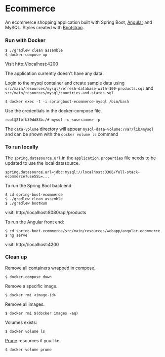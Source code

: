 # Ecommerce

An ecommerce shopping application built with Spring Boot, [Angular](https://angular.io/guide/file-structure) 
and MySQL. Styles created with [Bootstrap](https://getbootstrap.com/).

### Run with Docker
```
$ ./gradlew clean assemble
$ docker-compose up
```

Visit http://localhost:4200

The application currently doesn't have any data.

Login to the mysql container and create sample data using 
`src/main/resources/mysql/refresh-database-with-100-products.sql` and
`src/main/resources/mysql/countries-and-states.sql`

```shell
$ docker exec -t -i springboot-ecommerce-mysql /bin/bash
```
Use the credentials in the docker-compose file.
```shell
root@2fbfb39dd83b:/# mysql -u <useranme> -p
```
The `data-volume` directory will appear `mysql-data-volume:/var/lib/mysql` and can be shown with 
the `docker volume ls` command

### To run locally
The `spring.datasource.url` in the `application.properties` file needs to be updated to use the local datasource.
```properties
spring.datasource.url=jdbc:mysql://localhost:3306/full-stack-ecommerce?useSSL=...
```
To run the Spring Boot back end:
```
$ cd spring-boot-ecommerce
$ ./gradlew clean assemble
$ ./gradlew bootRun
```
visit: http://localhost:8080/api/products

To run the Angular front end:
```
$ cd spring-boot-ecommerce/src/main/resources/webapp/angular-ecommerce
$ ng serve
```
visit: http://localhost:4200

### Clean up
Remove all containers wrapped in compose.
```
$ docker-compose down
```
Remove a specific image.
```
$ docker rmi <image-id>
```
Remove all images.
```
$ docker rmi $(docker images -aq)
```
Volumes exists:
```
$ docker volume ls
```
[Prune](https://docs.docker.com/config/pruning/) resources if you like.
```
$ docker volume prune
```